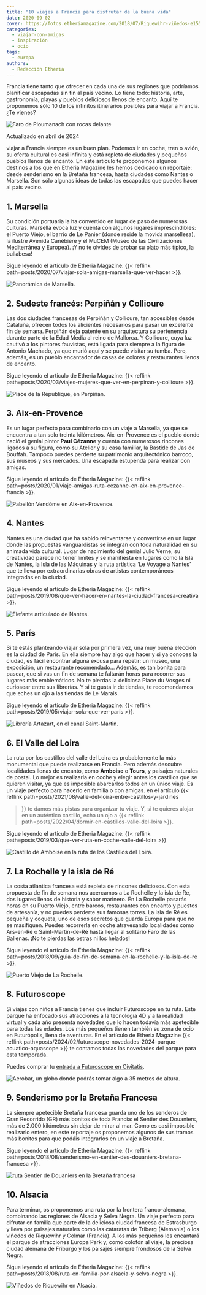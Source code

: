 ```yaml
---
title: "10 viajes a Francia para disfrutar de la buena vida"
date: 2020-09-02
cover: https://fotos.etheriamagazine.com/2018/07/Riquewihr-viñedos-e1557596568371.jpg
categories: 
  - viajar-con-amigas
  - inspiración
  - ocio
tags: 
  - europa
authors: 
  - Redacción Etheria
---
```


Francia tiene tanto que ofrecer en cada una de sus regiones que podríamos planificar 
escapadas sin fin al país vecino. Lo tiene todo: historia, arte, gastronomía, playas y 
pueblos deliciosos llenos de encanto. Aquí te proponemos sólo 10 de los infinitos 
itinerarios posibles para viajar a Francia. ¿Te vienes? 

![Faro de Ploumanach con rocas delante](https://fotos.etheriamagazine.com/2020/09/Bretana-Ploumanach-Faro.jpg "Faro de Ploumanach. @ Kris Ubach")

Actualizado en abril de 2024 

viajar a Francia siempre es un buen plan. Podemos ir en coche, tren o avión, su oferta 
cultural es casi infinita y está repleta de ciudades y pequeños pueblos llenos de 
encanto. En este artículo te proponemos algunos destinos a los que en Etheria Magazine 
les hemos dedicado un reportaje: desde senderismo en la Bretaña francesa, hasta ciudades 
como Nantes o Marsella. Son sólo algunas ideas de todas las escapadas que puedes hacer 
al país vecino. 

## 1\. Marsella

Su condición portuaria la ha convertido en lugar de paso de numerosas culturas. Marsella 
evoca luz y cuenta con algunos lugares imprescindibles: el Puerto Viejo, el barrio de Le 
Panier (donde reside la movida marsellesa), la ilustre Avenida Canèbiere y el MuCEM 
(Museo de las Civilizaciones Mediterránea y Europea). ¡Y no te olvides de probar su 
plato más típico, la bullabesa! 

Sigue leyendo el artículo de Etheria Magazine: {{< reflink 
path=posts/2020/07/viajar-sola-amigas-marsella-que-ver-hacer >}}. 

![Panorámica de Marsella.](https://fotos.etheriamagazine.com/2020/06/Marsella-viaje-mujeres-etheria.jpg "Panorámica de Marsella. © Manena Munar")

## 2\. Sudeste francés: Perpiñán y Collioure

Las dos ciudades francesas de Perpiñán y Collioure, tan accesibles desde Cataluña, 
ofrecen todos los alicientes necesarios para pasar un excelente fin de semana. Perpiñán 
deja patente en su arquitectura su pertenencia durante parte de la Edad Media al reino 
de Mallorca. Y Collioure, cuya luz cautivó a los pintores fauvistas, está ligada para 
siempre a la figura de Antonio Machado, ya que murió aquí y se puede visitar su tumba. 
Pero, además, es un pueblo encantador de casas de colores y restaurantes llenos de 
encanto. 

Sigue leyendo el artículo de Etheria Magazine: {{< reflink 
path=posts/2020/03/viajes-mujeres-que-ver-en-perpinan-y-collioure >}}. 

![Place de la République, en Perpiñán.](https://fotos.etheriamagazine.com/2020/03/viaje-etheria-place-republique-perpinan.jpg "Place de la République, en Perpiñán. © P. Grifol")

## 3\. Aix-en-Provence

Es un lugar perfecto para combinarlo con un viaje a Marsella, ya que se encuentra a tan 
solo treinta kilómetros. Aix-en-Provence es el pueblo donde nació el genial pintor 
**Paul Cézanne** y cuenta con numerosos rincones ligados a su figura, como su Atelier y 
su casa familiar, la Bastide de Jas de Bouffah. Tampoco puedes perderte su patrimonio 
arquitectónico barroco, sus museos y sus mercados. Una escapada estupenda para realizar 
con amigas. 

Sigue leyendo el artículo de Etheria Magazine: {{< reflink 
path=posts/2020/01/viaje-amigas-ruta-cezanne-en-aix-en-provence-francia >}}. 

![Pabellón Vendôme en Aix-en-Provence.](https://fotos.etheriamagazine.com/2019/12/etheria-magazine-pabellon-vendome.jpg "Pabellón Vendôme en Aix-en-Provence. © Yolanda Cardo")

## 4\. Nantes

Nantes es una ciudad que ha sabido reinventarse y convertirse en un lugar donde las 
propuestas vanguardistas se integran con toda naturalidad en su animada vida cultural. 
Lugar de nacimiento del genial Julio Verne, su creatividad parece no tener límites y se 
manifiesta en lugares como la Isla de Nantes, la Isla de las Máquinas y la ruta 
artística ‘Le Voyage a Nantes’ que te lleva por extraordinarias obras de artistas 
contemporáneos integradas en la ciudad. 

Sigue leyendo el artículo de Etheria Magazine: {{< reflink 
path=posts/2019/08/que-ver-hacer-en-nantes-la-ciudad-francesa-creativa >}}. 

![Elefante articulado de Nantes.](https://fotos.etheriamagazine.com/2019/08/viaje-nantes-elefante.jpg "Elefante articulado de Nantes. © Franck Tomps")

## 5\. París

Si te estás planteando viajar sola por primera vez, una muy buena elección es la ciudad 
de París. En ella siempre hay algo que hacer y si ya conoces la ciudad, es fácil 
encontrar alguna excusa para repetir: un museo, una exposición, un restaurante 
recomendado… Además, es tan bonita para pasear, que si vas un fin de semana te faltarán 
horas para recorrer sus lugares más emblemáticos. No te pierdas la deliciosa Place du 
Vosges ni curiosear entre sus librerías. Y si te gusta ir de tiendas, te recomendamos 
que eches un ojo a las tiendas de Le Marais. 

Sigue leyendo el artículo de Etheria Magazine: {{< reflink 
path=posts/2019/05/viajar-sola-que-ver-paris >}}. 

![Librería Artazart, en el canal Saint-Martin.](https://fotos.etheriamagazine.com/2019/04/viaje-paris-libreria-artazar.jpg "Librería Artazart, en el canal Saint-Martin. © Jacques Lebar/ Paris Tourist Office")

## 6\. El Valle del Loira

La ruta por los castillos del valle del Loira es probablemente la más monumental que 
puede realizarse en Francia. Pero además descubre localidades llenas de encanto, como 
**Amboise** o **Tours**, y paisajes naturales de postal. Lo mejor es realizarla en coche 
y elegir antes los castillos que se quieren visitar, ya que es imposible abarcarlos 
todos en un único viaje. Es un viaje perfecto para hacerlo en familia o con amigas. en 
el artículo {{< reflink path=posts/2021/08/valle-del-loira-entre-castillos-y-jardines 
>}} te damos más pistas para organizar tu viaje. Y, si te quieres alojar en un auténtico 
castillo, echa un ojo a {{< reflink 
path=posts/2022/04/dormir-en-castillos-valle-del-loira >}}. 

Sigue leyendo el artículo de Etheria Magazine: {{< reflink 
path=posts/2019/03/que-ver-ruta-en-coche-valle-del-loira >}} 

![Castillo de Amboise en la ruta de los Castillos del Loira.](https://fotos.etheriamagazine.com/2019/03/chateau-amboise-1.jpg "Castillo de Amboise en la ruta de los Castillos del Loira. © SG")

## 7\. La Rochelle y la isla de Ré

La costa atlántica francesa está repleta de rincones deliciosos. Con esta propuesta de 
fin de semana nos acercamos a La Rochelle y la isla de Re, dos lugares llenos de 
historia y sabor marinero. En La Rochelle pasarás horas en su Puerto Viejo, entre 
barcos, restaurantes con encanto y puestos de artesanía, y no puedes perderte sus 
famosas torres. La isla de Ré es pequeña y coqueta, uno de esos secretos que guarda 
Europa para que no se masifiquen. Puedes recorrerla en coche atravesando localidades 
como Ars-en-Ré o Saint-Martin-de-Ré hasta llegar al solitario Faro de las Ballenas. ¡No 
te pierdas las ostras ni los helados! 

Sigue leyendo el artículo de Etheria Magazine: {{< reflink 
path=posts/2018/09/guia-de-fin-de-semana-en-la-rochelle-y-la-isla-de-re >}}. 

![Puerto Viejo de La Rochelle.](https://fotos.etheriamagazine.com/2018/09/Puerto-Viejo-La-Rochelle.jpg "Puerto Viejo de La Rochelle. © SG")

## 8\. Futuroscope

Si viajas con niños a Francia tienes que incluir Futuroscope en tu ruta. Este parque ha 
enfocado sus atracciones a la tecnología 4D y a la realidad virtual y cada año presenta 
novedades que lo hacen todavía más apetecible para todas las edades. Los más pequeños 
tienen también su zona de ocio en Futurópolis, llena de aventuras. En el artículo de 
Etheria Magazine {{< reflink 
path=posts/2024/02/futuroscope-novedades-2024-parque-acuatico-aquascope >}} te contamos 
todas las novedades del parque para esta temporada. 

Puedes comprar tu [entrada a Futuroscope en 
Civitatis](https://www.civitatis.com/es/poitiers/entrada-futuroscope/?aid=10211). 

![Aerobar, un globo donde podrás tomar algo a 35 metros de altura.](https://fotos.etheriamagazine.com/2022/03/aerobar-futuroscope.jpg "Aerobar, un globo donde podrás tomar algo a 35 metros de altura.")

## 9\. Senderismo por la Bretaña Francesa

La siempre apetecible Bretaña francesa guarda uno de los senderos de Gran Recorrido (GR) 
más bonitos de toda Francia: el Sentier des Douaniers, más de 2.000 kilómetros sin dejar 
de mirar al mar. Como es casi imposible realizarlo entero, en este reportaje os 
proponemos algunos de sus tramos más bonitos para que podáis integrarlos en un viaje a 
Bretaña. 

Sigue leyendo el artículo de Etheria Magazine: {{< reflink 
path=posts/2018/08/senderismo-en-sentier-des-douaniers-bretana-francesa >}}. 

![ruta Sentier de Douaniers en la Bretaña francesa](https://fotos.etheriamagazine.com/2018/07/Crozon.jpg "Descanso en Crozon, en la ruta Sentier de Douaniers en la Bretaña francesa. © Kris Ubach")

## 10\. Alsacia

Para terminar, os proponemos una ruta por la frontera franco-alemana, combinando las 
regiones de Alsacia y Selva Negra. Un viaje perfecto para difrutar en familia que parte 
de la deliciosa ciudad francesa de Estrasburgo y lleva por paisajes naturales como las 
cataratas de Triberg (Alemania) o los viñedos de Riquewihr y Colmar (Francia). A los más 
pequeños les encantará el parque de atracciones Europa Park y, como colofón al viaje, la 
preciosa ciudad alemana de Friburgo y los paisajes siempre frondosos de la Selva Negra. 

Sigue leyendo el artículo de Etheria Magazine: {{< reflink 
path=posts/2018/08/ruta-en-familia-por-alsacia-y-selva-negra >}}. 

![Viñedos de Riquewihr en Alsacia.](https://fotos.etheriamagazine.com/2018/07/Riquewihr-viñedos.jpg "Viñedos de Riquewihr en Alsacia. © S.G.")
